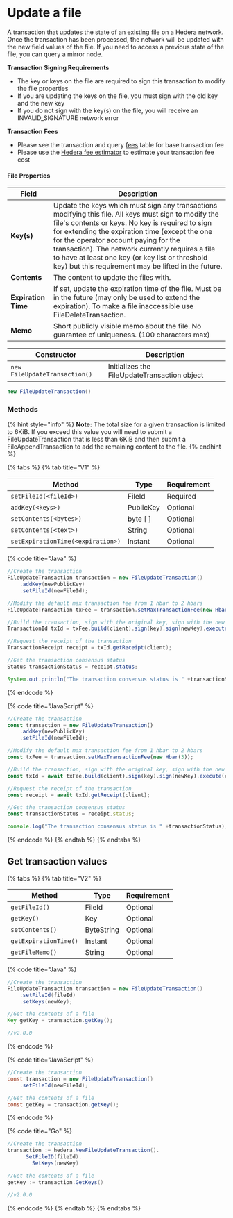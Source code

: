 # Update a file

A transaction that updates the state of an existing file on a Hedera network. Once the transaction has been processed, the network will be updated with the new field values of the file. If you need to access a previous state of the file, you can query a mirror node.

**Transaction Signing Requirements**

- The key or keys on the file are required to sign this transaction to modify the file properties
- If you are updating the keys on the file, you must sign with the old key and the new key
- If you do not sign with the key(s) on the file, you will receive an INVALID\_SIGNATURE network error

**Transaction Fees**

- Please see the transaction and query [fees](../../../../networks/mainnet/fees/#transaction-and-query-fees) table for base transaction fee
- Please use the [Hedera fee estimator](https://hedera.com/fees) to estimate your transaction fee cost

#### File Properties

| Field                         | Description                                                                                                                                                                                                                                                                                                                                                                                                                                                                                                              |
| ----------------------------- | ------------------------------------------------------------------------------------------------------------------------------------------------------------------------------------------------------------------------------------------------------------------------------------------------------------------------------------------------------------------------------------------------------------------------------------------------------------------------------------------------------------------------ |
| **Key(s)** | Update the keys which must sign any transactions modifying this file. All keys must sign to modify the file's contents or keys. No key is required to sign for extending the expiration time (except the one for the operator account paying for the transaction). The network currently requires a file to have at least one key (or key list or threshold key) but this requirement may be lifted in the future. |
| **Contents**                  | The content to update the files with.                                                                                                                                                                                                                                                                                                                                                                                                                                                                    |
| **Expiration Time**           | If set, update the expiration time of the file. Must be in the future (may only be used to extend the expiration). To make a file inaccessible use FileDeleteTransaction.                                                                                                                                                                                                                                                                             |
| **Memo**                      | Short publicly visible memo about the file. No guarantee of uniqueness. (100 characters max)                                                                                                                                                                                                                                                                                                                                                                          |

| Constructor                   | Description                                  |
| ----------------------------- | -------------------------------------------- |
| `new FileUpdateTransaction()` | Initializes the FileUpdateTransaction object |

```java
new FileUpdateTransaction()
```

### Methods

{% hint style="info" %}
**Note:** The total size for a given transaction is limited to 6KiB. If you exceed this value you will need to submit a FileUpdateTransaction that is less than 6KiB and then submit a FileAppendTransaction to add the remaining content to the file.
{% endhint %}

{% tabs %}
{% tab title="V1" %}

| Method                            | Type                                                           | Requirement |
| --------------------------------- | -------------------------------------------------------------- | ----------- |
| `setFileId(<fileId>)`             | FileId                                                         | Required    |
| `addKey(<keys>)`                  | PublicKey                                                      | Optional    |
| `setContents(<bytes>)`            | byte \[ ] | Optional    |
| `setContents(<text>)`             | String                                                         | Optional    |
| `setExpirationTime(<expiration>)` | Instant                                                        | Optional    |

{% code title="Java" %}

```java
//Create the transaction
FileUpdateTransaction transaction = new FileUpdateTransaction()
    .addKey(newPublicKey)
    .setFileId(newFileId);

//Modify the default max transaction fee from 1 hbar to 2 hbars
FileUpdateTransaction txFee = transaction.setMaxTransactionFee(new Hbar(3));

//Build the transaction, sign with the original key, sign with the new key, sign with the client operator key and submit the transaction to a Hedera network
TransactionId txId = txFee.build(client).sign(key).sign(newKey).execute(client);

//Request the receipt of the transaction
TransactionReceipt receipt = txId.getReceipt(client);

//Get the transaction consensus status
Status transactionStatus = receipt.status;

System.out.println("The transaction consensus status is " +transactionStatus);
```

{% endcode %}

{% code title="JavaScript" %}

```javascript
//Create the transaction
const transaction = new FileUpdateTransaction()
    .addKey(newPublicKey)
    .setFileId(newFileId);

//Modify the default max transaction fee from 1 hbar to 2 hbars
const txFee = transaction.setMaxTransactionFee(new Hbar(3));

//Build the transaction, sign with the original key, sign with the new key, sign with the client operator key and submit the transaction to a Hedera network
const txId = await txFee.build(client).sign(key).sign(newKey).execute(client);

//Request the receipt of the transaction
const receipt = await txId.getReceipt(client);

//Get the transaction consensus status
const transactionStatus = receipt.status;

console.log("The transaction consensus status is " +transactionStatus);
```

{% endcode %}
{% endtab %}
{% endtabs %}

## Get transaction values

{% tabs %}
{% tab title="V2" %}

| Method                | Type       | Requirement |
| --------------------- | ---------- | ----------- |
| `getFileId()`         | FileId     | Optional    |
| `getKey()`            | Key        | Optional    |
| `setContents()`       | ByteString | Optional    |
| `getExpirationTime()` | Instant    | Optional    |
| `getFileMemo()`       | String     | Optional    |

{% code title="Java" %}

```java
//Create the transaction
FileUpdateTransaction transaction = new FileUpdateTransaction()
    .setFileId(fileId)
    .setKeys(newKey);

//Get the contents of a file
Key getKey = transaction.getKey();

//v2.0.0
```

{% endcode %}

{% code title="JavaScript" %}

```java
//Create the transaction
const transaction = new FileUpdateTransaction()
    .setFileId(newFileId);

//Get the contents of a file
const getKey = transaction.getKey();
```

{% endcode %}

{% code title="Go" %}

```java
//Create the transaction
transaction := hedera.NewFileUpdateTransaction().
      SetFileID(fileId).
        SetKeys(newKey)

//Get the contents of a file
getKey := transaction.GetKeys()

//v2.0.0
```

{% endcode %}
{% endtab %}
{% endtabs %}
